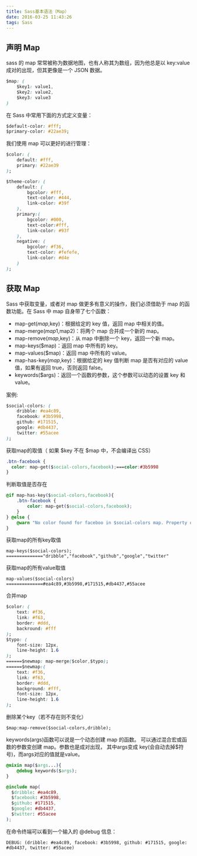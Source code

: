 ```yaml
---
title: Sass基本语法（Map）
date: 2016-03-25 11:43:26
tags: Sass
---
```

## 声明 Map ##

sass 的 map 常常被称为数据地图，也有人称其为数组，因为他总是以 key:value 成对的出现，但其更像是一个 JSON 数据。

```css
$map: (
    $key1: value1,
    $key2: value2,
    $key3: value3
)
```

在 Sass 中常用下面的方式定义变量：

```css
$default-color: #fff;
$primary-color: #22ae39;
```

我们使用 map 可以更好的进行管理：

```css
$color: (
    default: #fff,
    primary: #22ae39
);

$theme-color: (
    default: (
        bgcolor: #fff,
        text-color: #444,
        link-color: #39f
    ),
    primary:(
        bgcolor: #000,
        text-color:#fff,
        link-color: #93f
    ),
    negative: (
        bgcolor: #f36,
        text-color: #fefefe,
        link-color: #d4e
    )
);
```
<!--more-->

## 获取 Map ##

Sass 中获取变量，或者对 map 做更多有意义的操作，我们必须借助于 map 的函数功能。在 Sass 中 map 自身带了七个函数：

* map-get($map,$key)：根据给定的 key 值，返回 map 中相关的值。
* map-merge($map1,$map2)：将两个 map 合并成一个新的 map。
* map-remove($map,$key)：从 map 中删除一个 key，返回一个新 map。
* map-keys($map)：返回 map 中所有的 key。
* map-values($map)：返回 map 中所有的 value。
* map-has-key($map,$key)：根据给定的 key 值判断 map 是否有对应的 value 值，如果有返回 true，否则返回 false。
* keywords($args)：返回一个函数的参数，这个参数可以动态的设置 key 和 value。

案例:

```css
$social-colors: (
    dribble: #ea4c89,
    facebook: #3b5998,
    github: #171515,
    google: #db4437,
    twitter: #55acee
);
```

获取map的取值（ 如果 $key 不在 $map 中，不会编译出 CSS）

```css
.btn-facebook {
  color: map-get($social-colors,facebook);===color:#3b5998
}
```

判断取值是否存在

```css
@if map-has-key($social-colors,facebook){
    .btn-facebook {
        color: map-get($social-colors,facebook);
    }
} @else {
    @warn "No color found for faceboo in $social-colors map. Property ommitted."
}
```

获取map的所有key取值

	map-keys($social-colors);
	=============="dribble","facebook","github","google","twitter"

获取map的所有value取值

	map-values($social-colors)
	==============#ea4c89,#3b5998,#171515,#db4437,#55acee

合并map

```css
$color: (
    text: #f36,
    link: #f63,
    border: #ddd,
    backround: #fff
);
$typo: (
    font-size: 12px,
    line-height: 1.6
);
======$newmap: map-merge($color,$typo);
======$newmap:(
    text: #f36,
    link: #f63,
    border: #ddd,
    background: #fff,
    font-size: 12px,
    line-height: 1.6
);
```
删除某个key（若不存在则不变化）

	$map:map-remove($social-colors,dribble);

keywords(args)函数可以说是一个动态创建 map 的函数。
可以通过混合宏或函数的参数变创建 map。参数也是成对出现，
其中args变成 key(会自动去掉$符号)，而args对应的值就是value。

```css
@mixin map($args...){
    @debug keywords($args);
}

@include map(
  $dribble: #ea4c89,
  $facebook: #3b5998,
  $github: #171515,
  $google: #db4437,
  $twitter: #55acee
);
```

在命令终端可以看到一个输入的 @debug 信息：

	DEBUG: (dribble: #ea4c89, facebook: #3b5998, github: #171515, google: #db4437, twitter: #55acee)

